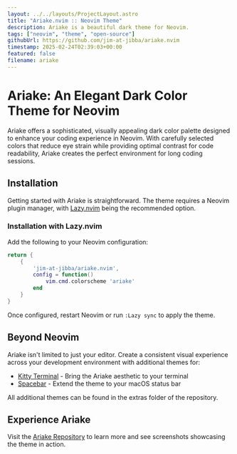 ```yaml
---
layout: ../../layouts/ProjectLayout.astro
title: "Ariake.nvim :: Neovim Theme"
description: Ariake is a beautiful dark theme for Neovim.
tags: ["neovim", "theme", "open-source"]
githubUrl: https://github.com/jim-at-jibba/ariake.nvim
timestamp: 2025-02-24T02:39:03+00:00
featured: false
filename: ariake
---
```


# Ariake: An Elegant Dark Color Theme for Neovim

Ariake offers a sophisticated, visually appealing dark color palette designed to enhance your coding experience in Neovim. With carefully selected colors that reduce eye strain while providing optimal contrast for code readability, Ariake creates the perfect environment for long coding sessions.

## Installation

Getting started with Ariake is straightforward. The theme requires a Neovim plugin manager, with [Lazy.nvim](https://github.com/folke/lazy.nvim) being the recommended option.

### Installation with Lazy.nvim

Add the following to your Neovim configuration:

```lua
return {
    {
        'jim-at-jibba/ariake.nvim',
        config = function()
            vim.cmd.colorscheme 'ariake'
        end
    }
}
```

Once configured, restart Neovim or run `:Lazy sync` to apply the theme.

## Beyond Neovim

Ariake isn't limited to just your editor. Create a consistent visual experience across your development environment with additional themes for:

- [Kitty Terminal](https://sw.kovidgoyal.net/kitty/) - Bring the Ariake aesthetic to your terminal
- [Spacebar](https://github.com/cmacrae/spacebar) - Extend the theme to your macOS status bar

All additional themes can be found in the extras folder of the repository.

## Experience Ariake

Visit the [Ariake Repository](https://github.com/jim-at-jibba/ariake.nvim) to learn more and see screenshots showcasing the theme in action.
